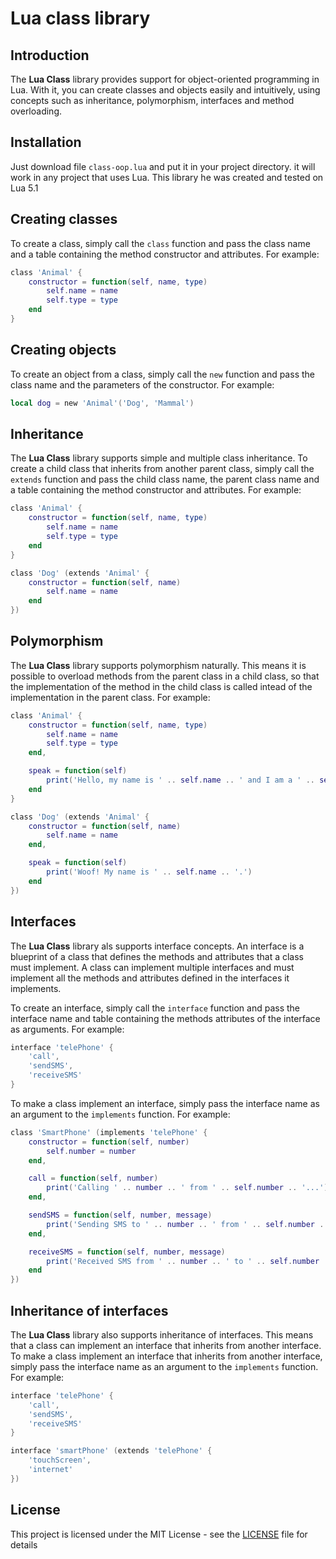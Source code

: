 # Lua class library

## Introduction

The **Lua Class** library provides support for object-oriented programming in Lua. With it, you can create classes and objects easily and intuitively, using concepts such as inheritance, polymorphism, interfaces and method overloading.

## Installation

Just download file `class-oop.lua` and put it in your project directory. it will work in any project that uses Lua. This library he was created and tested on Lua 5.1

## Creating classes

To create a class, simply call the `class` function and pass the class name and a table containing the method constructor and attributes. For example:

```lua
class 'Animal' {
    constructor = function(self, name, type)
        self.name = name
        self.type = type
    end
}
```

## Creating objects

To create an object from a class, simply call the `new` function and pass the class name and the parameters of the constructor. For example:

```lua
local dog = new 'Animal'('Dog', 'Mammal')
```

## Inheritance

The **Lua Class** library supports simple and multiple class inheritance. To create a child class that inherits from another parent class, simply call the `extends` function and pass the child class name, the parent class name and a table containing the method constructor and attributes. For example:

```lua
class 'Animal' {
    constructor = function(self, name, type)
        self.name = name
        self.type = type
    end
}

class 'Dog' (extends 'Animal' {
    constructor = function(self, name)
        self.name = name
    end
})
```

## Polymorphism

The **Lua Class** library supports polymorphism naturally. This means it is possible to overload methods from the parent class in a child class, so that the implementation of the method in the child class is called intead of the implementation in the parent class. For example:

```lua
class 'Animal' {
    constructor = function(self, name, type)
        self.name = name
        self.type = type
    end,

    speak = function(self)
        print('Hello, my name is ' .. self.name .. ' and I am a ' .. self.type .. '.')
    end
}

class 'Dog' (extends 'Animal' {
    constructor = function(self, name)
        self.name = name
    end,

    speak = function(self)
        print('Woof! My name is ' .. self.name .. '.')
    end
})
```

## Interfaces

The **Lua Class** library als supports interface concepts. An interface is a blueprint of a class that defines the methods and attributes that a class must implement. A class can implement multiple interfaces and must implement all the methods and attributes defined in the interfaces it implements.

To create an interface, simply call the `interface` function and pass the interface name and table containing the methods attributes of the interface as arguments. For example:

```lua
interface 'telePhone' {
    'call',
    'sendSMS',
    'receiveSMS'
}
```
To make a class implement an interface, simply pass the interface name as an argument to the `implements` function. For example:

```lua
class 'SmartPhone' (implements 'telePhone' {
    constructor = function(self, number)
        self.number = number
    end,

    call = function(self, number)
        print('Calling ' .. number .. ' from ' .. self.number .. '...')
    end,

    sendSMS = function(self, number, message)
        print('Sending SMS to ' .. number .. ' from ' .. self.number .. '...')
    end,

    receiveSMS = function(self, number, message)
        print('Received SMS from ' .. number .. ' to ' .. self.number .. '...')
    end
})
```

## Inheritance of interfaces

The **Lua Class** library also supports inheritance of interfaces. This means that a class can implement an interface that inherits from another interface. To make a class implement an interface that inherits from another interface, simply pass the interface name as an argument to the `implements` function. For example:

```lua
interface 'telePhone' {
    'call',
    'sendSMS',
    'receiveSMS'
}

interface 'smartPhone' (extends 'telePhone' {
    'touchScreen',
    'internet'
})
```


## License

This project is licensed under the MIT License - see the [LICENSE](https://github.com/lodsdev/lua-oop/blob/main/MIT-LICENSE.txt) file for details